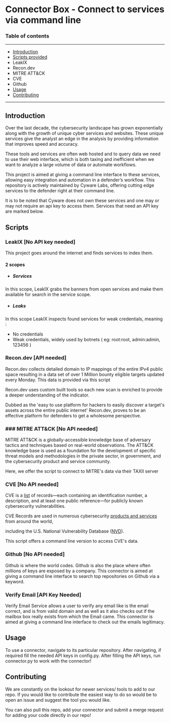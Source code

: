 
#  Connector Box - Connect to services via command line
### Table of contents

------------
- [Introduction](#Introduction)
- [Scripts provided](#Scripts)
- LeakIX
- Recon.dev
- MITRE ATT&CK
- CVE
- Github
- [Usage](#Usage)
- [Contributing](#Contributing)
------------
## Introduction

Over the last decade, the cybersecurity landscape has grown exponentially along with the growth of unique cyber services and websites. These unique services give the analyst an edge in the analysis by providing information that improves speed and accuracy.

These tools and services are often web hosted and to query data we need to use their web interface, which is both taxing and inefficient when we want to analyze a large volume of data or automate workflows.

This project is aimed at giving a command line interface to these services, allowing easy integration and automation in a defender’s workflow. This repository is actively maintained by Cyware Labs, offering cutting edge services to the defender right at their command line.

It is to be noted that Cyware does not own these services and one may or may not require an api key to access them. Services that need an API key are marked below.

## Scripts
### LeakIX [No API key needed]

This project goes around the internet and finds services to index them.

#### 2 scopes
- ##### Services
In this scope, LeakIX grabs the banners from open services and make them available for search in the service scope.

- ##### Leaks
In this scope LeakIX inspects found services for weak credentials, meaning :

- No credentials
- Weak credentials, widely used by botnets ( eg: root:root, admin:admin, 123456 )

### Recon.dev [API needed]

Recon.dev collects detailed domain to IP mappings of the entire IPv4 public space resulting in a data set of over 1 Million bounty eligible targets updated every Monday. This data is provided via this script

Recon.dev uses custom built tools so each new scan is enriched to provide a deeper understanding of the indicator.

Dubbed as the 'easy to use platform for hackers to easily discover a target's assets across the entire public internet' Recon.dev, proves to be an effective platform for defenders to get a wholesome perspective.

### ### MITRE ATT&CK [No API needed]
MITRE ATT&CK is a globally-accessible knowledge base of adversary tactics and techniques based on real-world observations. The ATT&CK knowledge base is used as a foundation for the development of specific threat models and methodologies in the private sector, in government, and the cybersecurity product and service community.

Here, we offer the script to connect to MITRE's data via their TAXII server

### CVE [No API needed]
CVE is a [list](https://cve.mitre.org/cve/) of records—each containing an identification number, a description, and at least one public reference—for publicly known cybersecurity vulnerabilities.

CVE Records are used in numerous cybersecurity [products and services](https://cve.mitre.org/about/faqs.html#what_types_of_products_use_cve) from around the world,

including the U.S. National Vulnerability Database ([NVD](https://cve.mitre.org/about/cve_and_nvd_relationship.html)).

This script offers a command line version to access CVE's data.

### Github [No API needed]

Github is where the world codes. Github is also the place where often millions of keys are exposed by a company. This connector is aimed at giving a command line interface to search top repositories on Github via a keyword.

### Verify Email [API Key Needed]

Verify Email Service allows a user to verify any email like is the email correct, and is from valid domain and as well as it also checks out if the mailbox box really exists from which the Email came. This connector is aimed at giving a command line interface to check out the emails legitimacy.

## Usage

To use a connector, navigate to its particular repository. After navigating, if required fill the needed API keys in config.py. After filling the API keys, run connector.py to work with the connector!

## Contributing

We are constantly on the lookout for newer services/ tools to add to our repo. If you would like to contribute the easiest way to do so would be to open an issue and suggest the tool you would like.

You can also pull this repo, add your connector and submit a merge request for adding your code directly in our repo!
